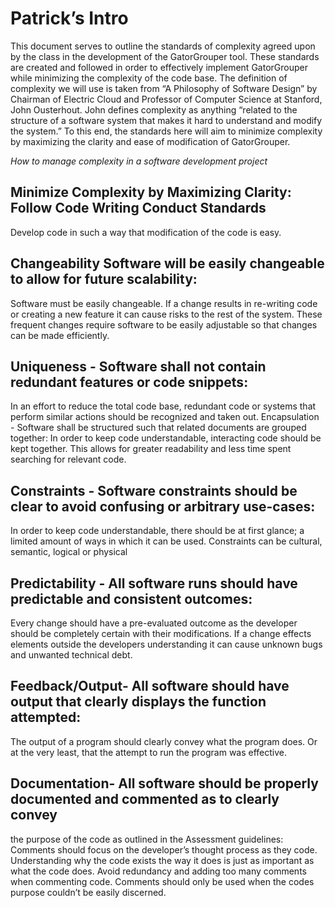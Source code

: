 # Patrick’s Intro

This document serves to outline the standards of complexity agreed upon by the class in the
development of the GatorGrouper tool. These standards are created and followed in order to
effectively implement GatorGrouper while minimizing the complexity of the code base. The
definition of complexity we will use is taken from “A Philosophy of Software Design” by
Chairman of Electric Cloud and Professor of Computer Science at Stanford, John Ousterhout.
John defines complexity as anything “related to the structure of a software system that makes
it hard to understand and modify the system.” To this end, the standards here will aim to
minimize complexity by maximizing the clarity and ease of modification of GatorGrouper.


*How to manage complexity in a software development project*

## Minimize Complexity by Maximizing Clarity: Follow Code Writing Conduct Standards

Develop code in such a way that modification of the code is easy.

## Changeability Software will be easily changeable to allow for future scalability:

Software must be easily changeable. If a change results in re-writing code or creating a new
feature it can cause risks to the rest of the system. These frequent changes require software
to be easily adjustable so that changes can be made efficiently.

## Uniqueness - Software shall not contain redundant features or code snippets:

In an effort to reduce the total code base, redundant code or systems that perform similar
actions should be recognized and taken out.
Encapsulation - Software shall be structured such that related documents are grouped together:
In order to keep code understandable, interacting code should be kept together. This allows
for greater readability and less time spent searching for relevant code.

## Constraints - Software constraints should be clear to avoid confusing or arbitrary use-cases:
In order to keep code understandable, there should be at first glance; a limited amount of
ways in which it can be used. Constraints can be cultural, semantic, logical or physical

## Predictability - All software runs should have predictable and consistent outcomes:

Every change should have a pre-evaluated outcome as the developer should be completely
certain with their modifications. If a change effects elements outside the developers
understanding it can cause unknown bugs and unwanted technical debt.

## Feedback/Output- All software should have output that clearly displays the function attempted:

The output of a program should clearly convey what the program does. Or at the very least,
that the attempt to run the program was effective.

## Documentation- All software should be properly documented and commented as to clearly convey

the purpose of the code as outlined in the Assessment guidelines:
Comments should focus on the developer’s thought process as they code. Understanding why the
code exists the way it does is just as important as what the code does.
Avoid redundancy and adding too many comments when commenting code. Comments should only be
used when the codes purpose couldn’t be easily discerned.
